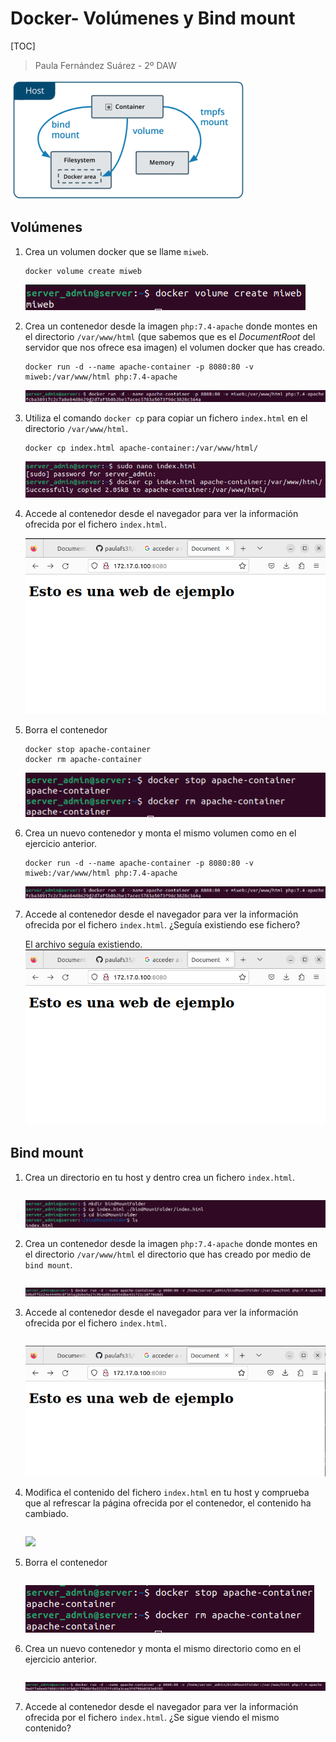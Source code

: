 # Docker- Volúmenes y Bind mount

[TOC]

> Paula Fernández Suárez - 2º DAW 

![](.\images\contenedores.png)

## Volúmenes

1. Crea un volumen docker que se llame `miweb`.

   ```shell
   docker volume create miweb
   ```
   ![](.\images\Ejercicio01_vol.png)
   

2. Crea un contenedor desde la imagen `php:7.4-apache` donde montes en el directorio `/var/www/html` (que sabemos que es el *DocumentRoot* del servidor que nos ofrece esa imagen) el volumen docker que has creado. 

   ```shell
   docker run -d --name apache-container -p 8080:80 -v miweb:/var/www/html php:7.4-apache
   ```
   ![](.\images\Ejercicio02_vol.png)
   

3. Utiliza el comando `docker cp` para copiar un fichero `index.html` en el directorio `/var/www/html`. 

   ```shell
   docker cp index.html apache-container:/var/www/html/
   ```
   ![](.\images\Ejercicio03_vol.png)
   

4. Accede al contenedor desde el navegador para ver la información ofrecida por el fichero `index.html`.

   ![](.\images\Ejercicio04_vol.png)
   

5. Borra el contenedor 

   ```shell
   docker stop apache-container
   docker rm apache-container
   ```
   ![](.\images\Ejercicio05_vol.png)
   

6. Crea un nuevo contenedor y monta el mismo volumen como en el ejercicio anterior. 

   ```shell
   docker run -d --name apache-container -p 8080:80 -v miweb:/var/www/html php:7.4-apache
   ```
   ![](.\images\Ejercicio02_vol.png)
   

7. Accede al contenedor desde el navegador para ver la información ofrecida por el fichero `index.html`. ¿Seguía existiendo ese fichero?

   El archivo seguía existiendo.
   ![](.\images\Ejercicio04_vol.png)

   

## Bind mount

1. Crea un directorio en tu host y dentro crea un fichero `index.html`. 

   ```shell
   ```
   ![](.\images\Ejercicio01_bind.png)
   

2. Crea un contenedor desde la imagen `php:7.4-apache` donde montes en el directorio `/var/www/html` el directorio que has creado por medio de `bind mount`. 
   
   ```shell
   ```
   ![](.\images\Ejercicio02_bind.png)

   

3. Accede al contenedor desde el navegador para ver la información ofrecida por el fichero `index.html`. 
   
   ```shell
   ```
   ![](.\images\Ejercicio03_bind.png)

   

4. Modifica el contenido del fichero `index.html` en tu host y comprueba que al refrescar la página ofrecida por el contenedor, el contenido ha cambiado. 
   
   ```shell
   ```
   ![](.\images\Ejercicio04_bind.png)

   

5. Borra el contenedor 

   ```shell
   ```
   ![](.\images\Ejercicio05_bind.png)

   

6. Crea un nuevo contenedor y monta el mismo directorio como en el ejercicio anterior. 

   ```shell
   ```
   ![](.\images\Ejercicio06_bind.png)

   

7. Accede al contenedor desde el navegador para ver la información ofrecida por el fichero `index.html`. ¿Se sigue viendo el mismo contenido?
   ```shell
   ```

   